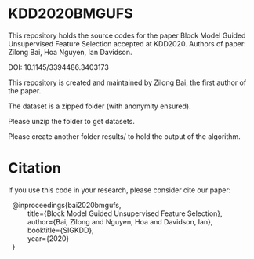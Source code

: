 # KDD2020BMGUFS
This repository holds the source codes for the paper Block Model Guided Unsupervised Feature Selection accepted at KDD2020. Authors of paper: Zilong Bai, Hoa Nguyen, Ian Davidson.

DOI: 10.1145/3394486.3403173

This repository is created and maintained by Zilong Bai, the first author of the paper.

The dataset is a zipped folder (with anonymity ensured).

Please unzip the folder to get datasets.

Please create another folder results/ to hold the output of the algorithm.

# Citation

If you use this code in your research, please consider cite our paper:

&nbsp; @inproceedings{bai2020bmgufs, <br />
&nbsp; &nbsp; &nbsp; &nbsp; &nbsp; title={Block Model Guided Unsupervised Feature Selection}, <br />
&nbsp; &nbsp; &nbsp; &nbsp; &nbsp; author={Bai, Zilong and Nguyen, Hoa and Davidson, Ian}, <br />
&nbsp; &nbsp; &nbsp; &nbsp; &nbsp; booktitle={SIGKDD}, <br />
&nbsp; &nbsp; &nbsp; &nbsp; &nbsp; year={2020} <br />
&nbsp; }
